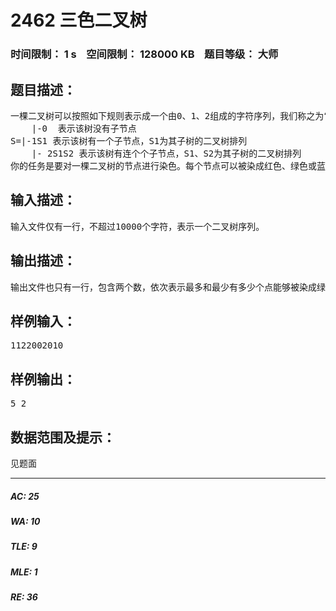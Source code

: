 # 2462 三色二叉树   
### 时间限制： 1 s&nbsp;&nbsp;&nbsp;&nbsp;空间限制： 128000 KB&nbsp;&nbsp;&nbsp;&nbsp;题目等级： 大师  
## 题目描述：  

<pre>
一棵二叉树可以按照如下规则表示成一个由0、1、2组成的字符序列，我们称之为“二叉树序列S”：
    |-0  表示该树没有子节点
S=|-1S1 表示该树有一个子节点，S1为其子树的二叉树排列
    |- 2S1S2 表示该树有连个个子节点，S1、S2为其子树的二叉树排列
你的任务是要对一棵二叉树的节点进行染色。每个节点可以被染成红色、绿色或蓝色。并且，一个节点与其子节点的颜色必须不同，如果该节点有两个子节点，那么这两个子节点的颜色也必须不相同。给定一棵二叉树的二叉树序列，请求出这棵树中最多和最少有多少个点能够被染成绿色。
</pre>
  
  
## 输入描述：  

<pre>
输入文件仅有一行，不超过10000个字符，表示一个二叉树序列。
</pre>
  
  
## 输出描述：  

<pre>
输出文件也只有一行，包含两个数，依次表示最多和最少有多少个点能够被染成绿色。
</pre>
  
  
## 样例输入：  

<pre>
1122002010
</pre>
  
  
## 样例输出：  

<pre>
5 2
</pre>
  
  
## 数据范围及提示：  

<pre>
见题面
</pre>
  
  
***  

##### AC: 25  
##### WA: 10  
##### TLE: 9  
##### MLE: 1  
##### RE: 36  
